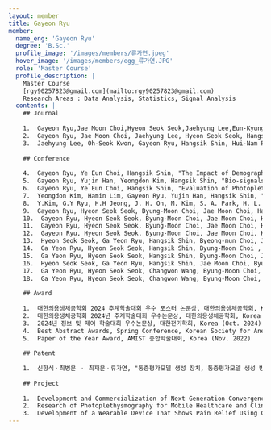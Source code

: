 ```yaml
--- 
layout: member 
title: Gayeon Ryu 
member:
  name_eng: 'Gayeon Ryu'
  degree: 'B.Sc.'
  profile_image: '/images/members/류가연.jpeg'
  hover_image: '/images/members/egg_류가연.JPG'
  role: 'Master Course'
  profile_description: |
    Master Course
    [rgy90257823@gmail.com](mailto:rgy90257823@gmail.com)
    Research Areas : Data Analysis, Statistics, Signal Analysis
  contents: |
    ## Journal
    
    1.  Gayeon Ryu,Jae Moon Choi,Hyeon Seok Seok,Jaehyung Lee,Eun-Kyung Lee,Hangsik Shin,Byung-Moon Choi, "Machine learning based quantitative pain assessment for the perioperative period", NPJ DIGITAL MEDICINE (2025)
    2.  Gayeon Ryu, Jae Moon Choi, Jaehyung Lee, Hyeon Seok Seok, Hangsik Shin, Byung-Moon Choi, "Analysis of Photoplethysmography-Based Surgical Pain Severity Assessment Markers", JOURNAL OF ELECTRICAL ENGINEERING & TECHNOLOGY (2024)
    3.  Jaehyung Lee, Oh-Seok Kwon, Gayeon Ryu, Hangsik Shin, Hui-Nam Pak, "Atrial Fibrillation Identification Using CNNs Based on Genomic Data", JOURNAL OF ELECTRICAL ENGINEERING & TECHNOLOGY (2024)
    
    ## Conference
    
    4.  Gayeon Ryu, Ye Eun Choi, Hangsik Shin, "The Impact of Demographic Characteristics and Comorbidities on the Incidence of Atrial Fibrillation", The 64th Korea Society of Medical and Biological Engineering Fall Conference 2024, Seoul, Korea (Nov. 2024)
    5.  Gayeon Ryu, Yujin Han, Yeongdon Kim, Hangsik Shin, "Bio-signals and result feature analysis to leverage public polysomnography database integration", The 64th Korea Society of Medical and Biological Engineering Fall Conference 2024, Seoul, Korea (Nov. 2024)
    6.  Gayeon Ryu, Ye Eun Choi, Hangsik Shin, "Evaluation of Photoplethysmogram-based Vascular Age Estimation Models", CICS'24 Conference on Information and Control Systems, Tongyeong, Korea (Oct. 2024)
    7.  Yeongdon Kim, Hamin Lim, Gayeon Ryu, Yujin Han, Hangsik Shin, "Development of a Real-Time Upper Limb Range of Motion Measurement Method Using a Single Depth Measurement Camera", The 55th KIEE Summer Conference, Jeju, Korea (Jul. 2024)
    8.  Y.Kim, G.Y Ryu, H.H Jeong, J. H. Oh, M. Kim, S. A. Park, H. L. Yang, "Development of interoprative blood transfusion prediction model", CARS 2024 Computer Assisted Radiology and Surgery, Barcelona, Spain (Jun. 2024)
    9.  Gayeon Ryu, Hyeon Seok Seok, Byung-Moon Choi, Jae Moon Choi, Hangsik Shin, "Photopletysmogram Features for Severity Assessment of Postoperative Pain", KOSOMBE spring conference, Wonju, Korea (May. 2024)
    10.  Gayeon Ryu, Hyeon Seok Seok, Byung-Moon Choi, Jae Moon Choi, Hangsik Shin, "Ectopic Beat Correction Strategies for Accurate Heart Rate Variability Analysis", IEEE EMBS, St. Julians, Malta (Dec. 2023)
    11.  Gayeon Ryu, Hyeon Seok Seok, Byung-Moon Choi, Jae Moon Choi, Hangsik Shin, "Photoplethysmogram based on Surgical Pain Severity Assessment Feature Analysis", KOSOMBE autumn conference, Seoul, Korea (Nov. 2023)
    12.  Gayeon Ryu, Hyeon Seok Seok, Byung-Moon Choi, Jae Moon Choi, Hangsik Shin, "Analysis of Surgical Pain Severity Assessment Feature based on Photoplethysmogram", The 54th KIEE Summer Conference, Pyeongchang, Korea (Jul. 2023)
    13.  Hyeon Seok Seok, Ga Yeon Ryu, Hangsik Shin, Byeong-mun Choi, Jae-moon Choi, "Arrival Times of Maximum Pain and Pain Suppression After Acute Pain Stimulation in Surgical Procedure", 43st Annual International Conference of the IEEE Engineering in Medicine and Biology Society (EMBC'21), EMBC, Sydney, Australia (Jul. 2023)
    14.  Ga Yeon Ryu, Hyeon Seok Seok, Hangsik Shin, Byung-Moon Choi , Jae Moon Choi, "Analysis of a surgical pain severity assessment feature based on photoplethysmogram", The 54th KIEE Summer Conference, Pyeongchang, Korea (Jun. 2023)
    15.  Ga Yeon Ryu, Hyeon Seok Seok, Hangsik Shin, Byung-Moon Choi, Jae Moon Choi, "Development of photoplethysmogram based feature for intra- and post-operative pain", KOSOMBE spring conference, Daegu, Korea (May. 2023)
    16.  Hyeon Seok Seok, Ga Yeon Ryu, Hangsik Shin, Jae Moon Choi, Byung-Moon Choi, "Development of an artificial intelligence model for both intra- and post-operative pain assessment", The Korean Society for Anesthetic Pharmacology (KSAP), Seoul, Korea (Apr. 2023)
    17.  Ga Yeon Ryu, Hyeon Seok Seok, Changwon Wang, Byung-Moon Choi, Jae Moon Choi, Hangsik Shin, "Photoplethysmogram Feature Analysis for Surgical Pain Assessment", KOSOMBE autumn conference, Incheon, Korea (Nov. 2022)
    18.  Ga Yeon Ryu, Hyeon Seok Seok, Changwon Wang, Byung-Moon Choi, Jae Moon Choi, Hangsik Shin, "Comparison of Photoplethysmogram Feature for Intraoperative Pain and Postoperative Pain", Conference on Information and Control Systems 2022 (CICS), Pyeongchang, Korea (Oct. 2022)
    
    ## Award
    
    1.  대한의용생체공학회 2024 추계학술대회 우수 포스터 논문상, 대한의용생체공학회, Korea (Nov. 2024)
    2.  대한의용생체공학회 2024년 추계학술대회 우수논문상, 대한의용생체공학회, Korea (Nov. 2024)
    3.  2024년 정보 및 제어 학술대회 우수논문상, 대한전기학회, Korea (Oct. 2024)
    4.  Best Abstract Awards, Spring Conference, Korean Society for Anesthetic Pharmacology, Korea (Apr. 2023)
    5.  Paper of the Year Award, AMIST 종합학술대회, Korea (Nov. 2022)
    
    ## Patent
    
    1.  신항식ㆍ최병문 ㆍ 최재문ㆍ류가연, "통증평가모델 생성 장치, 통증평가모델 생성 방법 및 이를 수행하는 프로 그램이 저장된 기록 매체", KR-Application No. 10-2024-0053680
    
    ## Project
    
    1.  Development and Commercialization of Next Generation Convergence Care Technology for Optimization of High Risk Patient Treatment, Ministry of Health and Welfare (MOHW), Korea (Jul. 2020 ~ Present)
    2.  Research of Photoplethysmography for Mobile Healthcare and Clinical Use, Ministry of Education (MOE), Korea (Jun. 2018 ~ May. 2023)
    3.  Development of a Wearable Device That Shows Pain Relief Using Complex Energy (Cold Razor + Ultrasound) and Pain Relief Using Photoplethysmography, Ministry of SMEs and Startups (MSS), Korea (Dec. 2020 ~ Dec. 2022)
--- 
```


